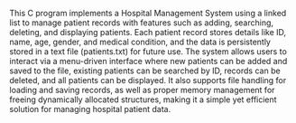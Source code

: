 This C program implements a Hospital Management System using a linked list to manage patient records with features such as adding, searching, deleting, and displaying patients. Each patient record stores details like ID, name, age, gender, and medical condition, and the data is persistently stored in a text file (patients.txt) for future use. The system allows users to interact via a menu-driven interface where new patients can be added and saved to the file, existing patients can be searched by ID, records can be deleted, and all patients can be displayed. It also supports file handling for loading and saving records, as well as proper memory management for freeing dynamically allocated structures, making it a simple yet efficient solution for managing hospital patient data.
